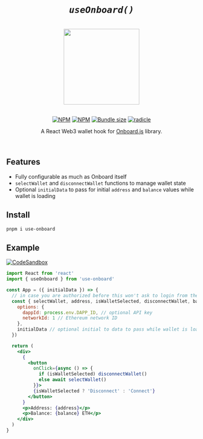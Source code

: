 <div align="center">

# _`useOnboard()`_

<br />
<img src="https://raw.githubusercontent.com/talentlessguy/use-onboard/master/logo.svg" height="200px" /><br /><br />

[![NPM][npm-badge]][npm-url] [![NPM][dl-badge]][npm-url] [![Bundle size][size-badge]][bundlephobia] [![radicle][radicle]][radicle-link]

A React Web3 wallet hook for [Onboard.js](https://blocknative.com/onboard) library.

<br />
</div>

## Features

- Fully configurable as much as Onboard itself
- `selectWallet` and `disconnectWallet` functions to manage wallet state
- Optional `initialData` to pass for initial `address` and `balance` values while wallet is loading

## Install

```sh
pnpm i use-onboard
```

## Example

[![CodeSandbox](https://codesandbox.io/static/img/play-codesandbox.svg)](https://codesandbox.io/s/useonboard-demo-tsskr)

```jsx
import React from 'react'
import { useOnboard } from 'use-onboard'

const App = ({ initialData }) => {
  // in case you are authorized before this won't ask to login from the wallet
  const { selectWallet, address, isWalletSelected, disconnectWallet, balance } = useOnboard({
    options: {
      dappId: process.env.DAPP_ID, // optional API key
      networkId: 1 // Ethereum network ID
    },
    initialData // optional initial to data to pass while wallet is loading
  })

  return (
    <div>
      {
        <button
          onClick={async () => {
            if (isWalletSelected) disconnectWallet()
            else await selectWallet()
          }}>
          {isWalletSelected ? 'Disconnect' : 'Connect'}
        </button>
      }
      <p>Address: {address}</p>
      <p>Balance: {balance} ETH</p>
    </div>
  )
}
```

[npm-badge]: https://img.shields.io/npm/v/use-onboard?style=for-the-badge&color=4E8EE9&label=&logo=npm
[npm-url]: https://npmjs.com/package/use-onboard/swagger
[dl-badge]: https://img.shields.io/npm/dt/use-onboard?style=for-the-badge&color=4E8EE9
[radicle-link]: radicle://link/v0/rad:git:hnrkk4d16rqusj9o5qfm1mdjxj4uy5o1e7q5y
[radicle]: https://img.shields.io/badge/🌱%20hosted%20on-radicle-4E8EE9?style=for-the-badge
[size-badge]: https://img.shields.io/bundlephobia/minzip/use-onboard?style=for-the-badge&color=4E8EE9&label=minzip
[bundlephobia]: https://bundlephobia.com/package/use-onboard
